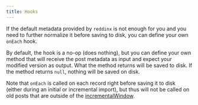 ```yaml
---
title: Hooks
---
```


If the default metadata provided by `reddinx` is not enough for you and you need
to further normalize it before saving to disk, you can define your own `onEach`
hook.

By default, the hook is a no-op (does nothing), but you can define your own
method that will receive the post metadata as input and expect your modified
version as output. What the method returns will be saved to disk. If the method
returns `null`, nothing will be saved on disk.

Note that `onEach` is called on each record right before saving it to disk
(either during an initial or incremental import), but thus will not be called on
old posts that are outside of the [incrementalWindow](/options).


